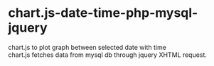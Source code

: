 # chart.js-date-time-php-mysql-jquery
chart.js to plot graph between selected date with time </br>
chart.js fetches data from mysql db through jquery XHTML request.</br>
<pre>
<script>
function dsptemp(tempb,time) 
{

            var ctx = 
            document.getElementById('fridge_temp').getContext('2d');
            var myChart = new Chart(ctx, {
            type: 'line',
            data: {
            labels: time,
            datasets: [{
            
            label: 'Temperature',
            data: tempb, // json value received used in method
            
            backgroundColor: ["#FEECF4"],
            borderColor: ["#F54394"],
            borderWidth: 1
            }]
            },
            options: {
            responsive: true,
            scales: {
            yAxes: [{
                ticks: {
                suggestedMin : 400,
                suggestedMax : 500,
                stepSize: 1,
                
                },
                scaleLabel: {
                    color: "rgba(0, 0, 0, 0)",
                display: true,
                labelString: 'TEMP Values'
                }
            }],
            xAxes: [{
                scaleLabel: {
                    color: "rgba(0, 0, 0, 0)",
                display: true,
                labelString: 'Date Time'
                }
            }]
            }
        }

    });
 }

</script>

<!-- when button clicked with from and to with time this function fetches data between the date time from db  -->

<!-- if button not clicked when the page loads by default it will take the from and to date from the php code and chart will be displayed --> 

<script>

$(document).ready(function ()
{
  
    //when button clicked
  
    $('#btn_search').click(function () {
        
        //variables from form
  
        var from_date = $('#demo_from').val();        
        var to_date = $('#demo_to').val();
        var cannister = $('#cannister').val();

        var data,  tempb = [], time = [];
  

        if (from_date != '' && to_date != '') {

                alert(cannister);

                function formatParams( params ){
                    return "?" + Object
                            .keys(params)
                            .map(function(key){
                            return key+"="+encodeURIComponent(params[key])
                            })
                            .join("&")
                    }


                var endpoint = "json_search.php";
                var params = { 'from_date': from_date, 'to_date': to_date, 'cannister':cannister };                                
                var url = endpoint + formatParams(params);

                console.log(url);
                                
                var requestURL = url;                
                var request = new XMLHttpRequest({mozSystem: true}); // create http request
                request.onreadystatechange = function() {
                if(request.readyState == 4 && request.status == 200) {

                    console.log(request.responseText);

                    data = JSON.parse(request.responseText);

                    console.log(data);

                    for (var i=0; i<data.length;i++) {
                                                
                        tempb.push(data[i].temperature);                        
                        time.push(data[i].time_stamp);
                        
                    }                                
                    dsptemp(tempb,time);            
                }
                }
                request.open('GET', requestURL);
                request.send(); // send the request

        }        
        else {
          alert("Please Select the Date");
        }

      }); //end btn click


//when button not clicked assign variables from php 
                                                     
    var from_date = "<?php echo $from_updated_time; ?>"
    var to_date = "<?php echo $to_updated_time; ?>" 
    var cannister = "<?php echo $database->freezer_selected_device; ?>"

    var data,  tempb = [],  time = [];

                    function formatParams( params )
                    {
                    return "?" + Object
                            .keys(params)
                            .map(function(key){
                            return key+"="+encodeURIComponent(params[key])
                            })
                            .join("&")
                    }


                var endpoint = "json_search.php";
                var params = { 'from_date': from_date, 'to_date': to_date, 'cannister':cannister };                                
                var url = endpoint + formatParams(params);

                console.log(url);
                               
                var requestURL = url;                
                var request = new XMLHttpRequest({mozSystem: true}); // create http request
                request.onreadystatechange = function() {
                if(request.readyState == 4 && request.status == 200) {

                    console.log(request.responseText);

                    data = JSON.parse(request.responseText);

                    console.log(data);

                    for (var i=0; i<data.length;i++) {
                                                

                        tempb.push(data[i].temperature);                        
                        time.push(data[i].time_stamp);
                        
                    }                
   
                    dsptemp(tempb,time);            
                }
                }
                request.open('GET', requestURL);
                request.send(); // send the request
                

}); //end doc */
</script>        


<script>

//invoke the date and time picker

jQuery('#demo_from').datetimepicker();

jQuery('#demo_to').datetimepicker();

</script>
